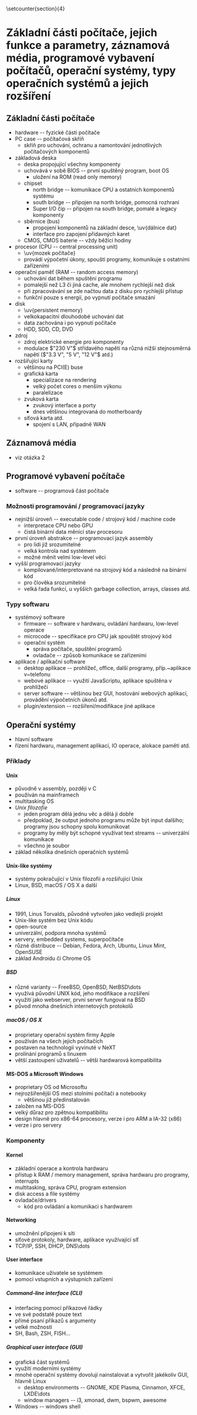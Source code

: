 \setcounter{section}{4}
# Základní části počítače, jejich funkce a parametry, záznamová média, programové vybavení počítačů, operační systémy, typy operačních systémů a jejich rozšíření

## Základní části počítače
- hardware -- fyzické části počítače
- PC case -- počítačová skříň
	- skříň pro uchování, ochranu a namontování jednotlivých počítačových komponentů
- základová deska
	- deska propojující všechny komponenty
	- uchovává v sobě BIOS -- první spuštěný program, boot OS
		- uložení na ROM (read only memory)
	- chipset
		- north bridge -- komunikace CPU a ostatních komponentů systému
		- south bridge -- připojen na north bridge, pomocná rozhraní
		- Super I/O čip -- připojen na south bridge, pomalé a legacy komponenty
	- sběrnice (bus)
		- propojení komponentů na základní desce, \uv{dálnice dat}
		- interface pro zapojení přídavných karet
	- CMOS, CMOS baterie -- vždy běžící hodiny
- procesor (CPU -- central processing unit)
	- \uv{mozek počítače}
	- provádí výpočetní úkony, spouští programy, komunikuje s ostatními zařízeními
- operační paměť (RAM -- random access memory)
	- uchování dat během spuštění programu
	- pomalejší než L3 či jiná cache, ale mnohem rychlejší než disk
	- při zpracovávání se zde načtou data z disku pro rychlejší přístup
	- funkční pouze s energií, po vypnutí počítače smazání
- disk
	- \uv{persistent memory}
	- velkokapacitní dlouhodobé uchování dat
	- data zachována i po vypnutí počítače
	- HDD, SDD, CD, DVD
- zdroj
	- zdroj elektrické energie pro komponenty
	- modulace $"230 V"$ střídavého napětí na různá nižší stejnosměrná napětí ($"3.3 V", "5 V", "12 V"$ atd.)
- rozšiřující karty
	- většinou na PCI(E) buse
	- grafická karta
		- specializace na rendering
		- velký počet cores o menším výkonu
		- paralelizace
	- zvuková karta
		- zvukový interface a porty
		- dnes většinou integrovaná do motherboardy
	- síťová karta atd.
		- spojení s LAN, případně WAN


## Záznamová média
- viz otázka 2

## Programové vybavení počítače
- software -- programová část počítače

### Možnosti programování / programovací jazyky
- nejnižší úroveň -- executable code / strojový kód / machine code
	- interpretace CPU nebo GPU
	- čistá binární data měnící stav procesoru
- první úroveň abstrakce -- programovací jazyk assembly
	- pro lidi již srozumitelné
	- velká kontrola nad systémem
	- možné měnit velmi low-level věci
- vyšší programovací jazyky
	- kompilované/interpretované na strojový kód a následně na binární kód
	- pro člověka srozumitelné
	- velká řada funkcí, u vyšších garbage collection, arrays, classes atd.

### Typy softwaru
- systémový software
	- firmware -- software v hardwaru, ovládání hardwaru, low-level operace
	- microcode -- specifikace pro CPU jak spouštět strojový kód
	- operační systém
		- správa počítače, spuštění programů
		- ovladače -- způsob komunikace se zařízeními
- aplikace / aplikační software
	- desktop aplikace -- prohlížeč, office, další programy, příp.~aplikace v~telefonu
	- webové aplikace -- využití JavaScriptu, aplikace spuštěna v prohlížeči
	- server software -- většinou bez GUI, hostování webových aplikací, provádění výpočetních úkonů atd.
	- plugin/extension -- rozšíření/modifikace jiné aplikace

## Operační systémy
- hlavní software
- řízení hardwaru, management aplikací, IO operace, alokace paměti atd.

### Příklady
#### Unix
- původně v assembly, později v C
- používán na mainframech
- multitasking OS
- *Unix filozofie*
	- jeden program dělá jednu věc a dělá ji dobře
	- předpoklad, že output jednoho programu může být input dalšího; programy jsou schopny spolu komunikovat
	- programy by měly být schopné využívat text streams -- univerzální komunikace
	- všechno je soubor
- základ několika dnešních operačních systémů

#### Unix-like systémy
- systémy pokračující v Unix filozofii a rozšiřující Unix
- Linux, BSD, macOS / OS X a další

##### Linux
- 1991, Linus Torvalds, původně vytvořen jako vedlejší projekt
- Unix-like systém bez Unix kódu
- open-source
- univerzální, podpora mnoha systémů
- servery, embedded systems, superpočítače
- různé distribuce -- Debian, Fedora, Arch, Ubuntu, Linux Mint, OpenSUSE
- základ Androidu či Chrome OS
	
##### BSD
- různé varianty -- FreeBSD, OpenBSD, NetBSD\dots
- využívá původní UNIX kód, jeho modifikace a rozšíření
- využití jako webserver, první server fungoval na BSD
- původ mnoha dnešních internetových protokolů

##### macOS / OS X
- proprietary operační systém firmy Apple
- používán na všech jejich počítačích
- postaven na technologii vyvinuté v NeXT
- prolínání programů s linuxem
- větší zastoupení uživatelů -- větší hardwarová kompatibilita

#### MS-DOS a Microsoft Windows
- proprietary OS od Microsoftu
- nejrozšířenější OS mezi stolními počítači a notebooky
	- většinou již předinstalován
- založen na MS-DOS
- velký důraz pro zpětnou kompatibilitu
- design hlavně pro x86-64 procesory, verze i pro ARM a IA-32 (x86)
- verze i pro servery

### Komponenty
#### Kernel
- základní operace a kontrola hardwaru
- přístup k RAM / memory management, správa hardwaru pro programy, interrupts
- multitasking, správa CPU, program extension
- disk access a file systémy
- ovladače/drivers
	- kód pro ovládání a komunikaci s hardwarem

#### Networking
- umožnění připojení k síti
- síťové protokoly, hardware, aplikace využívající síť
- TCP/IP, SSH, DHCP, DNS\dots

#### User interface
- komunikace uživatele se systémem
- pomocí vstupních a výstupních zařízení

##### Command-line interface (CLI)
- interfacing pomocí příkazové řádky
- ve své podstatě pouze text
- přímé psaní příkazů s argumenty
- velké možnosti
- SH, Bash, ZSH, FISH...

##### Graphical user interface (GUI)
- grafická část systémů
- využití moderními systémy
- mnohé operační systémy dovolují nainstalovat a vytvořit jakékoliv GUI, hlavně Linux
	- desktop environments -- GNOME, KDE Plasma, Cinnamon, XFCE, LXDE\dots
	- window managers -- i3, xmonad, dwm, bspwm, awesome
- Windows -- windows shell
